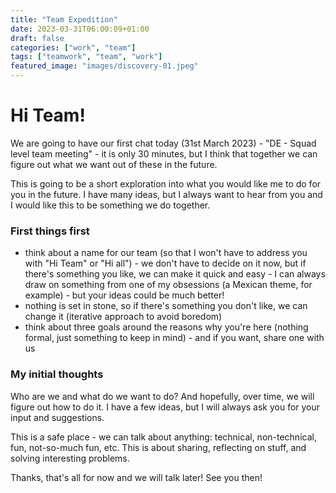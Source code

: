 ```yaml
---
title: "Team Expedition"
date: 2023-03-31T06:00:09+01:00
draft: false
categories: ["work", "team"]
tags: ["teamwork", "team", "work"]
featured_image: "images/discovery-01.jpeg"
---
```

# Hi Team!

We are going to have our first chat today (31st March 2023) - "DE - Squad level team meeting" - it is only 30 minutes, but I think that together we can figure out what we want out of these in the future.

This is going to be a short exploration into what you would like me to do for you in the future. I have many ideas, but I always want to hear from you and I would like this to be something we do together.

### First things first
- think about a name for our team (so that I won't have to address you with "Hi Team" or "Hi all") - we don't have to decide on it now, but if there's something you like, we can make it quick and easy - I can always draw on something from one of my obsessions (a Mexican theme, for example) - but your ideas could be much better!
- nothing is set in stone, so if there's something you don't like, we can change it (iterative approach to avoid boredom)
- think about three goals around the reasons why you're here (nothing formal, just something to keep in mind) - and if you want, share one with us 

### My initial thoughts
Who are we and what do we want to do? And hopefully, over time, we will figure out how to do it. I have a few ideas, but I will always ask you for your input and suggestions.

This is a safe place - we can talk about anything: technical, non-technical, fun, not-so-much fun, etc. This is about sharing, reflecting on stuff, and solving interesting problems.

Thanks, that's all for now and we will talk later! See you then!